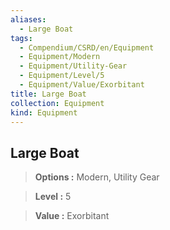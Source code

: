 ```yaml
---
aliases:
  - Large Boat
tags:
  - Compendium/CSRD/en/Equipment
  - Equipment/Modern
  - Equipment/Utility-Gear
  - Equipment/Level/5
  - Equipment/Value/Exorbitant
title: Large Boat
collection: Equipment
kind: Equipment
---
```

## Large Boat    
    
>    
> **Options :** Modern, Utility Gear    
> **Level :** 5    
> **Value :** Exorbitant